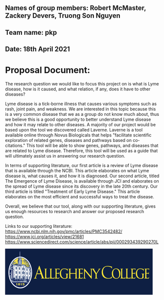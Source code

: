 ## Names of group members: Robert McMaster, Zackery Devers, Truong Son Nguyen

## Team name: pkp

## Date: 18th April 2021

# Proposal Document:

The research question we would like to focus this project on is what is Lyme disease, how is it caused, and what relation, if any, does it have to other diseases?

Lyme disease is a tick-borne illness that causes various symptoms such as rash, joint pain, and weakness. We are interested in this topic because this is a very common disease that we
as a group do not know much about, thus we believe this is a good opportunity to better understand Lyme disease and how it may relate to other diseases. A majority of our project
would be based upon the tool we discovered called Laverne. Laverne is a tool available online through Novus Biologicals that helps "facilitate scientific exploration of related genes, diseases and pathways based on co-citations." This tool will be able to show genes, pathways, and diseases that are related to Lyme disease. Therefore, this tool will be used as a guide that will ultimately assist us in answering our research question.

In terms of supporting literature, our first article is a review of Lyme disease that is available through the NCBI. This article elaborates on what Lyme disease is, what causes it, and how it is diagnosed. Our second article, titled The Emergence of Lyme Disease, is available through JCI and elaborates on the spread of Lyme disease since its discovery in the late 20th century. Our third article is titled "Treatment of Early Lyme Disease." This article elaborates on the most efficient and successful ways to treat the disease.

Overall, we believe that our tool, along with our supporting literature, gives us enough resources to research and answer our proposed research question.

Links to our supporting literature:
https://www.ncbi.nlm.nih.gov/pmc/articles/PMC3542482/
https://www.jci.org/articles/view/21681
https://www.sciencedirect.com/science/article/abs/pii/000293439290270L

![Logo](graphics/allegheny.png)
